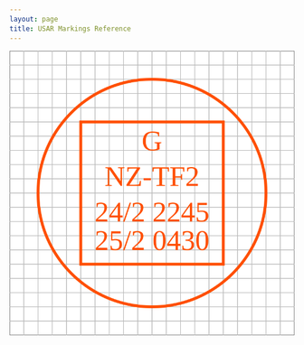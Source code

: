 ```yaml
---
layout: page
title: USAR Markings Reference
---
```



![Basic Building Marking](/knots/markings/building.svg)